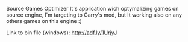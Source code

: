 Source Games Optimizer
It's application wich optymalizing games on source engine, I'm targeting to Garry's mod, but It working also on any others games on this engine :)

Link to bin file (windows): http://adf.ly/1UrjyJ
